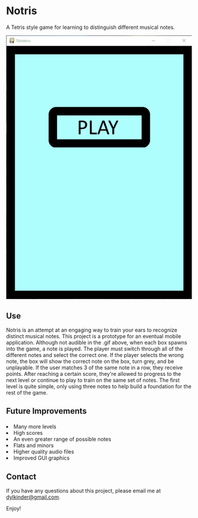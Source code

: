 # Notris
A Tetris style game for learning to distinguish different musical notes.

![alt text](github/gameplay.gif)

## Use  
Notris is an attempt at an engaging way to train your ears to recognize distinct musical notes. This project is a prototype for an 
eventual mobile application. Although not audible in the .gif above, when each box spawns into the game, a note is played. The player
must switch through all of the different notes and select the correct one. If the player selects the wrong note, the box will show the correct note on the box, turn grey, and be unplayable. If the user matches 3 of the same note in a row, they receive points. After reaching a certain score, they're allowed to progress to the next level or continue to play to train on the same set of notes.
The first level is quite simple, only using three notes to help build a foundation for the rest of the game.

## Future Improvements<ul>
<li>Many more levels</li>
<li>High scores</li>
<li>An even greater range of possible notes</li>
<li>Flats and minors</li>
<li>Higher quality audio files</li>
<li>Improved GUI graphics</li>
</ul>

## Contact
If you have any questions about this project, please email me at dylkinder@gmail.com.

Enjoy!
